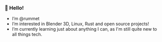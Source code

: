 ### 👋 Hello!

- I’m @rummet
- I’m interested in Blender 3D, Linux, Rust and open source projects!
- I’m currently learning just about anything I can, as I'm still quite new to all things tech.
<!---- 💞️ I’m looking to collaborate on ...
- 📫 How to reach me ...--->

<!---
rummet/rummet is a ✨ special ✨ repository because its `README.md` (this file) appears on your GitHub profile.
You can click the Preview link to take a look at your changes.
--->
